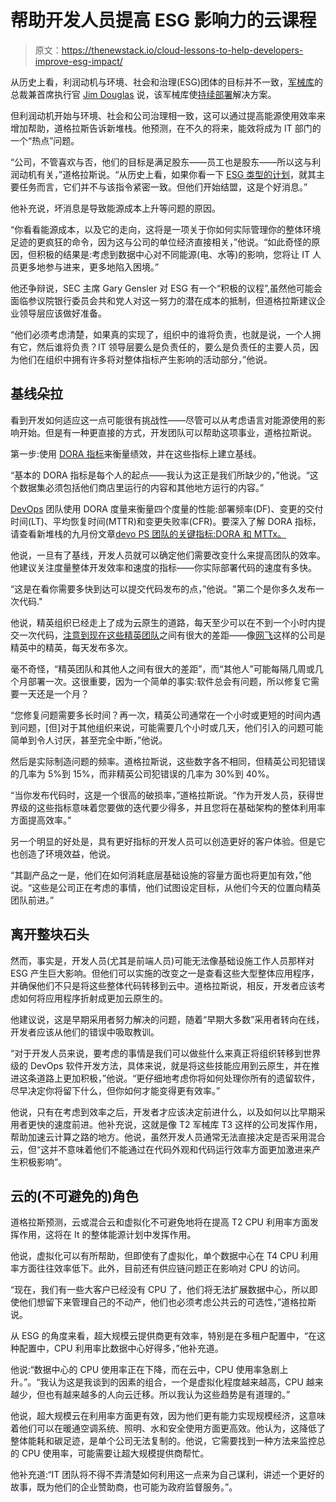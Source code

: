 # 帮助开发人员提高 ESG 影响力的云课程

> 原文：<https://thenewstack.io/cloud-lessons-to-help-developers-improve-esg-impact/>

从历史上看，利润动机与环境、社会和治理(ESG)团体的目标并不一致，[军械库](https://www.armory.io/)的总裁兼首席执行官 [Jim Douglas](https://www.linkedin.com/in/jidouglas/) 说，该军械库使[持续部署](https://thenewstack.io/a-step-by-step-guide-to-continuous-deployment-on-kubernetes/)解决方案。

但利润动机开始与环境、社会和公司治理相一致，这可以通过提高能源使用效率来增加帮助，道格拉斯告诉新堆栈。他预测，在不久的将来，能效将成为 IT 部门的一个“热点”问题。

“公司，不管喜欢与否，他们的目标是满足股东——员工也是股东——所以这与利润动机有关，”道格拉斯说。“从历史上看，如果你看一下 [ESG 类型的计划](https://thenewstack.io/takeaways-from-the-esg-gitops-and-shift-left-security-survey/)，就其主要任务而言，它们并不与该指令紧密一致。但他们开始结盟，这是个好消息。”

他补充说，坏消息是导致能源成本上升等问题的原因。

“你看看能源成本，以及它的走向，这将是一项关于你如何实际管理你的整体环境足迹的更疯狂的命令，因为这与公司的单位经济直接相关，”他说。“如此奇怪的原因，但积极的结果是:考虑到数据中心对不同能源(电、水等)的影响，您将让 IT 人员更多地参与进来，更多地陷入困境。”

他还争辩说，SEC 主席 Gary Gensler 对 ESG 有一个“积极的议程”,虽然他可能会面临参议院银行委员会共和党人对这一努力的潜在成本的抵制，但道格拉斯建议企业领导层应该做好准备。

“他们必须考虑清楚，如果真的实现了，组织中的谁将负责，也就是说，一个人拥有它，然后谁将负责？IT 领导层要么是负责任的，要么是负责任的主要人员，因为他们在组织中拥有许多将对整体指标产生影响的活动部分，”他说。

## 基线朵拉

看到开发如何适应这一点可能很有挑战性——尽管可以从考虑语言对能源使用的影响开始。但是有一种更直接的方式，开发团队可以帮助这项事业，道格拉斯说。

第一步:使用 [DORA 指标](https://thenewstack.io/dora-2019-devops-efforts-improving-but-not-done/)来衡量绩效，并在这些指标上建立基线。

“基本的 DORA 指标是每个人的起点——我认为这正是我们所缺少的，”他说。“这个数据集必须包括他们商店里运行的内容和其他地方运行的内容。”

[DevOps](https://thenewstack.io/key-concepts/devops-tools/) 团队使用 DORA 度量来衡量四个度量的性能:部署频率(DF)、变更的交付时间(LT)、平均恢复时间(MTTR)和变更失败率(CFR)。要深入了解 DORA 指标，请查看新堆栈的九月份文章[devo PS 团队的关键指标:DORA 和 MTTx。](https://thenewstack.io/key-metrics-for-devops-teams-dora-and-mttx/)

他说，一旦有了基线，开发人员就可以确定他们需要改变什么来提高团队的效率。他建议关注度量整体开发效率和速度的指标——你实际部署代码的速度有多快。

“这是在看你需要多快到达可以提交代码发布的点，”他说。"第二个是你多久发布一次代码."

他说，精英组织已经走上了成为云原生的道路，每天至少可以在不到一个小时内提交一次代码，[注意到现在这些精英团队](https://services.google.com/fh/files/misc/state-of-devops-2021.pdf)之间有很大的差距——像[网飞](https://thenewstack.io/how-culture-impacts-technology-choice-a-review-of-netflixs-use-of-microservices/)这样的公司是精英中的精英，每天发布多次。

毫不奇怪，“精英团队和其他人之间有很大的差距”，而“其他人”可能每隔几周或几个月部署一次。这很重要，因为一个简单的事实:软件总会有问题，所以修复它需要一天还是一个月？

“您修复问题需要多长时间？再一次，精英公司通常在一个小时或更短的时间内遇到问题，[但]对于其他组织来说，可能需要几个小时或几天，他们引入的问题可能简单到令人讨厌，甚至完全中断，”他说。

然后是实际制造问题的频率。道格拉斯说，这些数字各不相同，但精英公司犯错误的几率为 5%到 15%，而非精英公司犯错误的几率为 30%到 40%。

“当你发布代码时，这是一个很高的破损率，”道格拉斯说。“作为开发人员，获得世界级的这些指标意味着您要做的迭代要少得多，并且您将在基础架构的整体利用率方面提高效率。”

另一个明显的好处是，具有更好指标的开发人员可以创造更好的客户体验。但是它也创造了环境效益，他说。

“其副产品之一是，他们在如何消耗底层基础设施的容量方面也将更加有效，”他说。“这些是公司正在考虑的事情，他们试图设定目标，从他们今天的位置向精英团队前进。”

## 离开整块石头

然而，事实是，开发人员(尤其是前端人员)可能无法像基础设施工作人员那样对 ESG 产生巨大影响。但他们可以实施的改变之一是查看这些大型整体应用程序，并确保他们不只是将这些整体代码转移到云中。道格拉斯说，相反，开发者应该考虑如何将应用程序折射成更加云原生的。

他建议说，这是早期采用者努力解决的问题，随着“早期大多数”采用者转向在线，开发者应该从他们的错误中吸取教训。

“对于开发人员来说，要考虑的事情是我们可以做些什么来真正将组织转移到世界级的 DevOps 软件开发方法，具体来说，就是将这些技能应用到云原生，并在推进这条道路上更加积极，”他说。“更仔细地考虑你将如何处理你所有的遗留软件，尽早决定你将留下什么，但你如何才能变得更有效率。”

他说，只有在考虑到效率之后，开发者才应该决定前进什么，以及如何以比早期采用者更快的速度前进。他补充说，这就是像 T2 军械库 T3 这样的公司发挥作用，帮助加速云计算之路的地方。他说，虽然开发人员通常无法直接决定是否采用混合云，但“这并不意味着他们不能通过在代码外观和代码运行效率方面更加激进来产生积极影响”。

## 云的(不可避免的)角色

道格拉斯预测，云或混合云和虚拟化不可避免地将在提高 T2 CPU 利用率方面发挥作用，这将在 It 的整体能源计划中发挥作用。

他说，虚拟化可以有所帮助，但即使有了虚拟化，单个数据中心在 T4 CPU 利用率方面往往效率低下。此外，目前还有供应链问题正在影响对 CPU 的访问。

“现在，我们有一些大客户已经没有 CPU 了，他们将无法扩展数据中心，所以即使他们想留下来管理自己的不动产，他们也必须考虑公共云的可选性，”道格拉斯说。

从 ESG 的角度来看，超大规模云提供商更有效率，特别是在多租户配置中，“在这种配置中，CPU 利用率比数据中心好得多，”他补充道。

他说:“数据中心的 CPU 使用率正在下降，而在云中，CPU 使用率急剧上升。”。“我认为这是我谈到的因素的组合，一个是虚拟化程度越来越高，CPU 越来越少，但也有越来越多的人向云迁移。所以我认为这些趋势是有道理的。”

他说，超大规模云在利用率方面更有效，因为他们更有能力实现规模经济，这意味着他们可以在暖通空调系统、照明、水和安全使用方面更高效。他认为，这降低了整体能耗和碳足迹，是单个公司无法复制的。他说，它需要找到一种方法来监控总的 CPU 使用率，可能需要让超大规模提供商帮忙。

他补充道:“IT 团队将不得不弄清楚如何利用这一点来为自己谋利，讲述一个更好的故事，既为他们的企业赞助商，也可能为政府监督服务。”。

<svg xmlns:xlink="http://www.w3.org/1999/xlink" viewBox="0 0 68 31" version="1.1"><title>Group</title> <desc>Created with Sketch.</desc></svg>